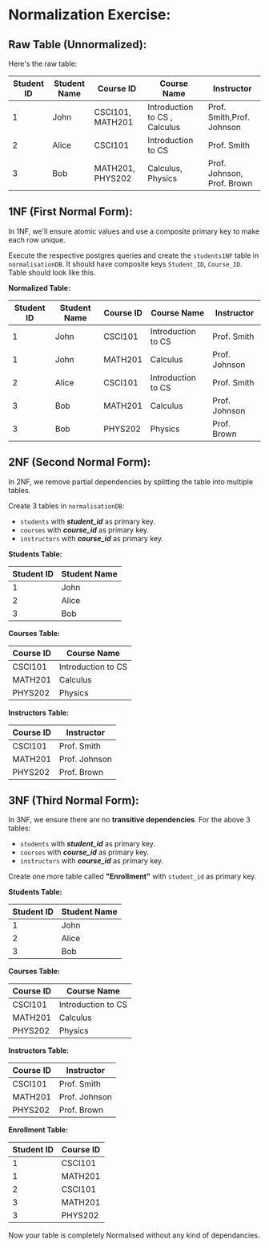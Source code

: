 # Normalization Exercise:

## Raw Table (Unnormalized):
Here's the raw table:

| Student ID | Student Name | Course ID          | Course Name                      | Instructor   |
|------------|--------------|--------------------|----------------------            |--------------|
| 1          | John         | CSCI101, MATH201   | Introduction to CS ,  Calculus   | Prof. Smith,Prof. Johnson  |
| 2          | Alice        | CSCI101            | Introduction to CS               | Prof. Smith  |
| 3          | Bob          | MATH201, PHYS202   | Calculus, Physics                | Prof. Johnson, Prof. Brown |

## 1NF (First Normal Form):
In 1NF, we'll ensure atomic values and use a composite primary key to make each row unique.

Execute the respective postgres queries and create the `students1NF` table in `normalisationDB`. It should have composite keys `Student_ID`, `Course_ID`.
Table should look like this. 

**Normalized Table:**

| Student ID | Student Name | Course ID | Course Name          | Instructor   |
|------------|--------------|-----------|----------------------|--------------|
| 1          | John         | CSCI101   | Introduction to CS   | Prof. Smith  |
| 1          | John         | MATH201   | Calculus             | Prof. Johnson|
| 2          | Alice        | CSCI101   | Introduction to CS   | Prof. Smith  |
| 3          | Bob          | MATH201   | Calculus             | Prof. Johnson|
| 3          | Bob          | PHYS202   | Physics              | Prof. Brown  |


## 2NF (Second Normal Form):
In 2NF, we remove partial dependencies by splitting the table into multiple tables.

Create 3 tables in `normalisationDB`:
-   `students` with ***student_id*** as primary key.
-   `courses` with ***course_id*** as primary key.
-   `instructors` with ***course_id*** as primary key.

**Students Table:**

| Student ID | Student Name |
|------------|--------------|
| 1          | John         |
| 2          | Alice        |
| 3          | Bob          |

**Courses Table:**

| Course ID | Course Name          | 
|-----------|----------------------|
| CSCI101   | Introduction to CS   |
| MATH201   | Calculus             |
| PHYS202   | Physics              |

**Instructors Table:**

| Course ID | Instructor   |
|-----------|--------------|
| CSCI101   | Prof. Smith  |
| MATH201   | Prof. Johnson|
| PHYS202   | Prof. Brown  |

## 3NF (Third Normal Form):
In 3NF, we ensure there are no **transitive dependencies**.
For the above 3 tables: 
-   `students` with ***student_id*** as primary key.
-   `courses` with ***course_id*** as primary key.
-   `instructors` with ***course_id*** as primary key.

Create one more table called **"Enrollment"** with `student_id` as primary key. 

**Students Table:**

| Student ID | Student Name |
|------------|--------------|
| 1          | John         |
| 2          | Alice        |
| 3          | Bob          |

**Courses Table:**

| Course ID | Course Name          | 
|-----------|----------------------|
| CSCI101   | Introduction to CS   |
| MATH201   | Calculus             |
| PHYS202   | Physics              |

**Instructors Table:**

| Course ID | Instructor   |
|-----------|--------------|
| CSCI101   | Prof. Smith  |
| MATH201   | Prof. Johnson|
| PHYS202   | Prof. Brown  |

**Enrollment Table:**

| Student ID | Course ID | 
|------------|-----------|
| 1          | CSCI101   |
| 1          | MATH201   |
| 2          | CSCI101   |
| 3          | MATH201   |
| 3          | PHYS202   |


Now your table is completely Normalised without any kind of dependancies.